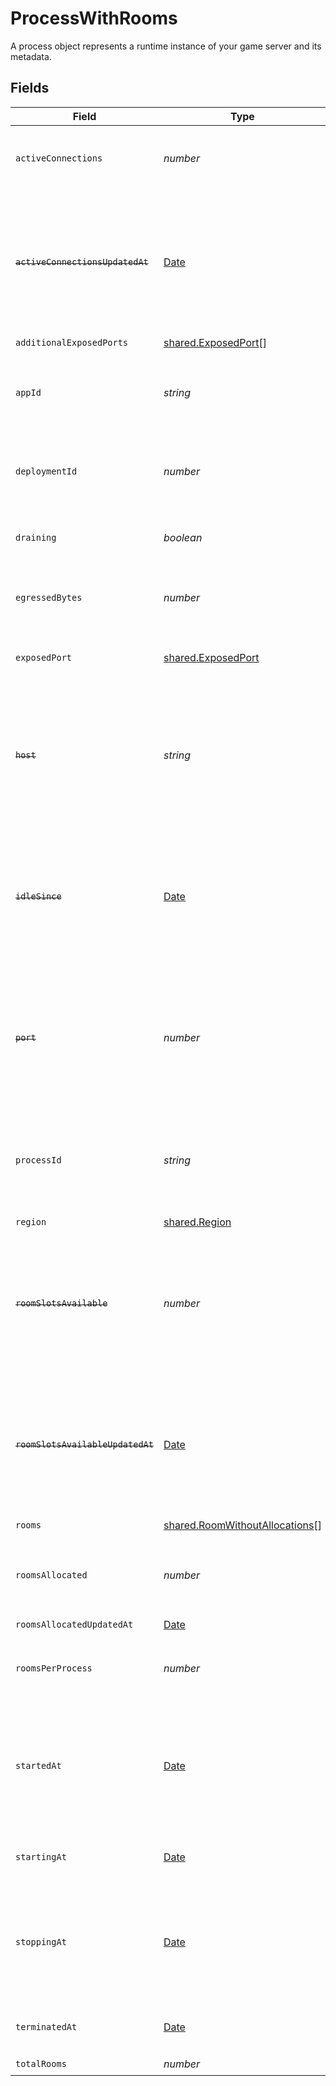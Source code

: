 # ProcessWithRooms

A process object represents a runtime instance of your game server and its metadata.


## Fields

| Field                                                                                                                   | Type                                                                                                                    | Required                                                                                                                | Description                                                                                                             | Example                                                                                                                 |
| ----------------------------------------------------------------------------------------------------------------------- | ----------------------------------------------------------------------------------------------------------------------- | ----------------------------------------------------------------------------------------------------------------------- | ----------------------------------------------------------------------------------------------------------------------- | ----------------------------------------------------------------------------------------------------------------------- |
| `activeConnections`                                                                                                     | *number*                                                                                                                | :heavy_check_mark:                                                                                                      | Tracks the number of active connections to a process.                                                                   | 10                                                                                                                      |
| ~~`activeConnectionsUpdatedAt`~~                                                                                        | [Date](https://developer.mozilla.org/en-US/docs/Web/JavaScript/Reference/Global_Objects/Date)                           | :heavy_check_mark:                                                                                                      | : warning: ** DEPRECATED **: This will be removed in a future release, please migrate away from it as soon as possible. |                                                                                                                         |
| `additionalExposedPorts`                                                                                                | [shared.ExposedPort](../../models/shared/exposedport.md)[]                                                              | :heavy_check_mark:                                                                                                      | N/A                                                                                                                     | [object Object]                                                                                                         |
| `appId`                                                                                                                 | *string*                                                                                                                | :heavy_check_mark:                                                                                                      | System generated unique identifier for an application.                                                                  | app-af469a92-5b45-4565-b3c4-b79878de67d2                                                                                |
| `deploymentId`                                                                                                          | *number*                                                                                                                | :heavy_check_mark:                                                                                                      | System generated id for a deployment. Increments by 1.                                                                  | 1                                                                                                                       |
| `draining`                                                                                                              | *boolean*                                                                                                               | :heavy_check_mark:                                                                                                      | Process in drain will not accept any new rooms.                                                                         |                                                                                                                         |
| `egressedBytes`                                                                                                         | *number*                                                                                                                | :heavy_check_mark:                                                                                                      | Measures network traffic leaving the process in bytes.                                                                  | 435                                                                                                                     |
| `exposedPort`                                                                                                           | [shared.ExposedPort](../../models/shared/exposedport.md)                                                                | :heavy_minus_sign:                                                                                                      | Connection details for an active process.                                                                               |                                                                                                                         |
| ~~`host`~~                                                                                                              | *string*                                                                                                                | :heavy_check_mark:                                                                                                      | : warning: ** DEPRECATED **: This will be removed in a future release, please migrate away from it as soon as possible. |                                                                                                                         |
| ~~`idleSince`~~                                                                                                         | [Date](https://developer.mozilla.org/en-US/docs/Web/JavaScript/Reference/Global_Objects/Date)                           | :heavy_check_mark:                                                                                                      | : warning: ** DEPRECATED **: This will be removed in a future release, please migrate away from it as soon as possible. |                                                                                                                         |
| ~~`port`~~                                                                                                              | *number*                                                                                                                | :heavy_check_mark:                                                                                                      | : warning: ** DEPRECATED **: This will be removed in a future release, please migrate away from it as soon as possible. |                                                                                                                         |
| `processId`                                                                                                             | *string*                                                                                                                | :heavy_check_mark:                                                                                                      | System generated unique identifier to a runtime instance of your game server.                                           | cbfcddd2-0006-43ae-996c-995fff7bed2e                                                                                    |
| `region`                                                                                                                | [shared.Region](../../models/shared/region.md)                                                                          | :heavy_check_mark:                                                                                                      | N/A                                                                                                                     |                                                                                                                         |
| ~~`roomSlotsAvailable`~~                                                                                                | *number*                                                                                                                | :heavy_check_mark:                                                                                                      | : warning: ** DEPRECATED **: This will be removed in a future release, please migrate away from it as soon as possible. |                                                                                                                         |
| ~~`roomSlotsAvailableUpdatedAt`~~                                                                                       | [Date](https://developer.mozilla.org/en-US/docs/Web/JavaScript/Reference/Global_Objects/Date)                           | :heavy_check_mark:                                                                                                      | : warning: ** DEPRECATED **: This will be removed in a future release, please migrate away from it as soon as possible. |                                                                                                                         |
| `rooms`                                                                                                                 | [shared.RoomWithoutAllocations](../../models/shared/roomwithoutallocations.md)[]                                        | :heavy_check_mark:                                                                                                      | N/A                                                                                                                     |                                                                                                                         |
| `roomsAllocated`                                                                                                        | *number*                                                                                                                | :heavy_check_mark:                                                                                                      | Tracks the number of rooms that have been allocated to the process.                                                     | 1                                                                                                                       |
| `roomsAllocatedUpdatedAt`                                                                                               | [Date](https://developer.mozilla.org/en-US/docs/Web/JavaScript/Reference/Global_Objects/Date)                           | :heavy_check_mark:                                                                                                      | N/A                                                                                                                     |                                                                                                                         |
| `roomsPerProcess`                                                                                                       | *number*                                                                                                                | :heavy_check_mark:                                                                                                      | Governs how many [rooms](https://hathora.dev/docs/concepts/hathora-entities#room) can be scheduled in a process.        | 3                                                                                                                       |
| `startedAt`                                                                                                             | [Date](https://developer.mozilla.org/en-US/docs/Web/JavaScript/Reference/Global_Objects/Date)                           | :heavy_check_mark:                                                                                                      | When the process bound to the specified port. We use this to determine when we should start billing.                    |                                                                                                                         |
| `startingAt`                                                                                                            | [Date](https://developer.mozilla.org/en-US/docs/Web/JavaScript/Reference/Global_Objects/Date)                           | :heavy_check_mark:                                                                                                      | When the process started being provisioned.                                                                             |                                                                                                                         |
| `stoppingAt`                                                                                                            | [Date](https://developer.mozilla.org/en-US/docs/Web/JavaScript/Reference/Global_Objects/Date)                           | :heavy_check_mark:                                                                                                      | When the process is issued to stop. We use this to determine when we should stop billing.                               |                                                                                                                         |
| `terminatedAt`                                                                                                          | [Date](https://developer.mozilla.org/en-US/docs/Web/JavaScript/Reference/Global_Objects/Date)                           | :heavy_check_mark:                                                                                                      | When the process has been terminated.                                                                                   |                                                                                                                         |
| `totalRooms`                                                                                                            | *number*                                                                                                                | :heavy_check_mark:                                                                                                      | N/A                                                                                                                     |                                                                                                                         |